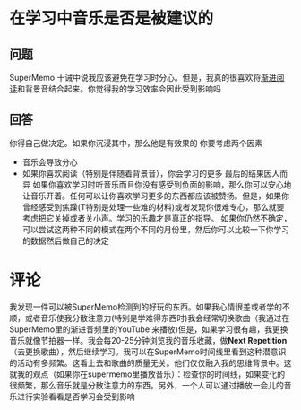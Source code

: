 # 在学习中音乐是否是被建议的
## 问题
SuperMemo 十诫中说我应该避免在学习时分心。但是，我真的很喜欢将[渐进阅读](https://supermemo.guru/wiki/Incremental_reading)和背景音结合起来。你觉得我的学习效率会因此受到影响吗
## 回答
你得自己做决定。如果你沉浸其中，那么他是有效果的
你要考虑两个因素
* 音乐会导致分心
* 如果你喜欢阅读（特别是伴随着背景音），你会学习的更多
最后的结果因人而异
如果你喜欢学习时听音乐而且你没有感受到负面的影响，那么你可以安心地让音乐开着。任何可以让你喜欢学习更多的东西都应该被赞扬。但是，如果你曾经感受到焦躁(T特别是处理一些难的材料)或者发现你很难专心，那么就要考虑把它关掉或者关小声。学习的乐趣才是真正的指导。
如果你仍然不确定，可以尝试这两种不同的模式在两个不同的月份里，然后你可以比较一下你学习的数据然后做自己的决定
# 评论
我发现一件可以被SuperMemo检测到的好玩的东西。如果我心情很差或者学的不顺，或者音乐使我分散注意力(特别是学难得东西时)我会经常切换歌曲（我通过在SuperMemo里的渐进音频里的YouTube 来播放)但是，如果学习很有趣，我更换音乐就像节拍器一样。我会每20-25分钟浏览我的音乐收藏，做**Next Repetition**（去更换歌曲），然后继续学习。我可以在SuperMemo时间线里看到这种潜意识的活动有多频繁。这看上去和歌曲的质量无关。他们仅仅融入我的思维背景中。这就我的观点（如果你在supermemo里播放音乐）：检查你的时间线，如果变化的很频繁，那么音乐就是分散注意力的东西。另外，一个人可以通过播放一会儿的音乐进行实验看看是否学习会受到影响